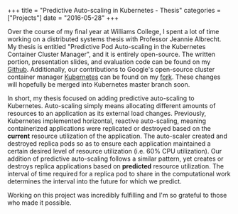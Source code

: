 +++
title = "Predictive Auto-scaling in Kubernetes - Thesis"
categories = ["Projects"]
date = "2016-05-28"
+++

Over the course of my final year at Williams College, I spent a lot of time
working on a distributed systems thesis with Professor Jeannie Albrecht. My
thesis is entitled "Predictive Pod Auto-scaling in the Kubernetes Container
Cluster Manager", and it is entirely open-source. The written portion,
presentation slides, and evaluation code can be found on my
[Github](https://github.com/mattjmcnaughton/thesis). Additionally, our
contributions to Google's open-source cluster container manager
[Kubernetes](http://kubernetes.io/) can be found on my
[fork](https://github.com/mattjmcnaughton/kubernetes/tree/add-predictive-autoscaling).
These changes will hopefully be merged into Kubernetes master branch soon.

In short, my thesis focused on adding predictive auto-scaling to Kubernetes.
Auto-scaling simply means allocating different amounts of resources to an
application as its external load changes. Previously, Kubernetes implemented
horizontal, reactive auto-scaling, meaning containerized applications were
replicated or destroyed based on the **current** resource utilization of the
application. The auto-scaler created and destroyed replica pods so as to ensure
each application maintained a certain desired level of resource utilization
(i.e. 60% CPU utilization). Our addition of predictive auto-scaling follows a
similar pattern, yet creates or destroys replica applications based on
**predicted** resource utilization. The interval of time required for a replica
pod to share in the computational work determines the interval into the
future for which we predict.

Working on this project was incredibly fulfilling and I'm so grateful to those
who made it possible.
